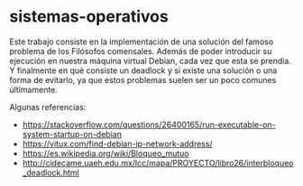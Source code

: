 # sistemas-operativos
Este trabajo consiste en la implementación de una solución del famoso problema de los Filósofos comensales. Además de poder introducir su ejecución en nuestra máquina virtual Debian, cada vez que esta se prendía. Y finalmente en qué consiste un deadlock y si existe una solución o una forma de evitarlo, ya que estos problemas suelen ser un poco comunes últimamente.

Algunas referencias:
- https://stackoverflow.com/questions/26400165/run-executable-on-system-startup-on-debian
- https://vitux.com/find-debian-ip-network-address/
- https://es.wikipedia.org/wiki/Bloqueo_mutuo
- http://cidecame.uaeh.edu.mx/lcc/mapa/PROYECTO/libro26/interbloqueo_deadlock.html
